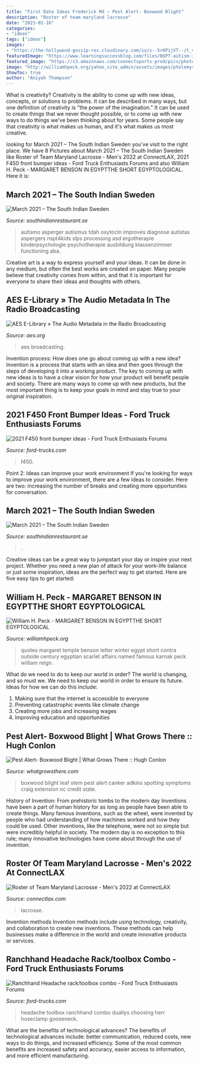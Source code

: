 ```yaml
---
title: "First Date Ideas Frederick Md ~ Pest Alert- Boxwood Blight"
description: "Roster of team maryland lacrosse"
date: "2023-01-16"
categories:
- "ideas"
tags: ["ideas"]
images:
- "https://the-hollywood-gossip-res.cloudinary.com/iu/s--5rKPijVT--/t_v_full/cs_srgb,f_auto,fl_strip_profile.lossy,q_auto:420/v1380104401/video/ncis-promo-past-present-and-future.jpg"
featuredImage: "https://www.learningsuccessblog.com/files/NSPT-autism-infographic.jpg"
featured_image: "https://s3.amazonaws.com/connectsports-prod/pics/photo-609-13878.jpg"
image: "http://williamhpeck.org/yahoo_site_admin/assets/images/ptolemyshrine.302114530_std.jpg"
ShowToc: true
author: "Aniyah Thompson"
---
```



What is creativity?
Creativity is the ability to come up with new ideas, concepts, or solutions to problems. It can be described in many ways, but one definition of creativity is "the power of the imagination." It can be used to create things that we never thought possible, or to come up with new ways to do things we've been thinking about for years. Some people say that creativity is what makes us human, and it's what makes us most creative.

	

		
looking for March 2021 – The South Indian Sweden you've visit to the right place. We have 8 Pictures about March 2021 – The South Indian Sweden like Roster of Team Maryland Lacrosse - Men&#039;s 2022 at ConnectLAX, 2021 F450 front bumper ideas - Ford Truck Enthusiasts Forums and also William H. Peck - MARGARET BENSON IN EGYPTTHE SHORT EGYPTOLOGICAL. Here it is:
		
    
## March 2021 – The South Indian Sweden

<img loading=lazy src="https://www.learningsuccessblog.com/files/NSPT-autism-infographic.jpg" onerror="this.onerror=null;this.src='https://tse4.mm.bing.net/th?id=OIP.fY3BJ9V-cg9SuqnzrO5NnAHao9&amp;pid=15.1';" alt="March 2021 – The South Indian Sweden">

_Source: southindianrestaurant.se_

>autismo asperger autismus tdah oxytocin improves diagnose autistas aspergers nspt4kids slps processing asd ergotherapie kinderpsychologie psychotherapie ausbildung klassenzimmer functioning aba. 

	

Creative art is a way to express yourself and your ideas. It can be done in any medium, but often the best works are created on paper. Many people believe that creativity comes from within, and that it is important for everyone to share their ideas and thoughts with others.

    
## AES E-Library » The Audio Metadata In The Radio Broadcasting

<img loading=lazy src="https://secure.aes.org/images/e-lib/thumbnails/1/2/12821_full.png" onerror="this.onerror=null;this.src='https://tse4.mm.bing.net/th?id=OIP.54h3u3RjqHXUQH5V0wS8KQHaKs&amp;pid=15.1';" alt="AES E-Library » The Audio Metadata in the Radio Broadcasting">

_Source: aes.org_

>aes broadcasting. 

	

Invention process: How does one go about coming up with a new idea?
Invention is a process that starts with an idea and then goes through the steps of developing it into a working product. The key to coming up with new ideas is to have a clear vision for how your product will benefit people and society. There are many ways to come up with new products, but the most important thing is to keep your goals in mind and stay true to your original inspiration.

    
## 2021 F450 Front Bumper Ideas - Ford Truck Enthusiasts Forums

<img loading=lazy src="https://cimg1.ibsrv.net/gimg/www.ford-trucks.com-vbulletin/1500x2000/4a758fea_5540_4233_aaf8_0c1762350d28_277a2f205f18d71a5672fc6daf538dd0d2335a59.jpeg" onerror="this.onerror=null;this.src='https://tse2.mm.bing.net/th?id=OIP.BbBlkAI97B7-GRiUkEQexgHaJ4&amp;pid=15.1';" alt="2021 F450 front bumper ideas - Ford Truck Enthusiasts Forums">

_Source: ford-trucks.com_

>f450. 

	

Point 2: Ideas can improve your work environment
If you're looking for ways to improve your work environment, there are a few ideas to consider. Here are two: increasing the number of breaks and creating more opportunities for conversation.

    
## March 2021 – The South Indian Sweden

<img loading=lazy src="https://the-hollywood-gossip-res.cloudinary.com/iu/s--5rKPijVT--/t_v_full/cs_srgb,f_auto,fl_strip_profile.lossy,q_auto:420/v1380104401/video/ncis-promo-past-present-and-future.jpg" onerror="this.onerror=null;this.src='https://tse4.mm.bing.net/th?id=OIP.8HWW7T_0foNEdYqYoeTsMQHaFj&amp;pid=15.1';" alt="March 2021 – The South Indian Sweden">

_Source: southindianrestaurant.se_

>. 

	

Creative ideas can be a great way to jumpstart your day or inspire your next project. Whether you need a new plan of attack for your work-life balance or just some inspiration, ideas are the perfect way to get started. Here are five easy tips to get started: 

    
## William H. Peck - MARGARET BENSON IN EGYPTTHE SHORT EGYPTOLOGICAL

<img loading=lazy src="http://williamhpeck.org/yahoo_site_admin/assets/images/ptolemyshrine.302114530_std.jpg" onerror="this.onerror=null;this.src='https://tse2.mm.bing.net/th?id=OIP.0z5YM54ndIFka9rCULjngAHaFe&amp;pid=15.1';" alt="William H. Peck - MARGARET BENSON IN EGYPTTHE SHORT EGYPTOLOGICAL">

_Source: williamhpeck.org_

>quotes margaret temple benson letter winter egypt short contra outside century egyptian scarlet affairs named famous karnak peck william reign. 

	

What do we need to do to keep our world in order?
The world is changing, and so must we. We need to keep our world in order to ensure its future. Ideas for how we can do this include: 
1. Making sure that the internet is accessible to everyone 
2. Preventing catastrophic events like climate change 
3. Creating more jobs and increasing wages 
4. Improving education and opportunities 

    
## Pest Alert- Boxwood Blight | What Grows There :: Hugh Conlon

<img loading=lazy src="http://www.whatgrowsthere.com/grow/wp-content/uploads/2012/04/boxwood-blight3.jpg" onerror="this.onerror=null;this.src='https://tse3.mm.bing.net/th?id=OIP.AeSoWeL0zaf5EnmX_MEbkAHaFl&amp;pid=15.1';" alt="Pest Alert- Boxwood Blight | What Grows There :: Hugh Conlon">

_Source: whatgrowsthere.com_

>boxwood blight leaf stem pest alert canker adkins spotting symptoms craig extension nc credit state. 

	

History of Invention: From prehistoric tombs to the modern day
Inventions have been a part of human history for as long as people have been able to create things. Many famous inventions, such as the wheel, were invented by people who had understanding of how machines worked and how they could be used. Other inventions, like the telephone, were not so simple but were incredibly helpful in society. The modern day is no exception to this rule; many innovative technologies have come about through the use of invention.

    
## Roster Of Team Maryland Lacrosse - Men&#039;s 2022 At ConnectLAX

<img loading=lazy src="https://s3.amazonaws.com/connectsports-prod/pics/photo-609-13878.jpg" onerror="this.onerror=null;this.src='https://tse4.mm.bing.net/th?id=OIP.lPDTi88GP4A_cu6GJqsq6gAAAA&amp;pid=15.1';" alt="Roster of Team Maryland Lacrosse - Men&#039;s 2022 at ConnectLAX">

_Source: connectlax.com_

>lacrosse. 

	

Invention methods
Invention methods include using technology, creativity, and collaboration to create new inventions. These methods can help businesses make a difference in the world and create innovative products or services.

    
## Ranchhand Headache Rack/toolbox Combo - Ford Truck Enthusiasts Forums

<img loading=lazy src="https://www.ford-trucks.com/forums/attachment.php?attachmentid=81372&amp;stc=1&amp;d=1380320825" onerror="this.onerror=null;this.src='https://tse4.mm.bing.net/th?id=OIP.d3iYBvUrwuSqLgAE683QhAHaFj&amp;pid=15.1';" alt="Ranchhand Headache rack/toolbox combo - Ford Truck Enthusiasts Forums">

_Source: ford-trucks.com_

>headache toolbox ranchhand combo duallys choosing herr hoseclamp gooseneck. 

	

What are the benefits of technological advances?
The benefits of technological advances include: better communication, reduced costs, new ways to do things, and increased efficiency. Some of the most common benefits are increased safety and accuracy, easier access to information, and more efficient manufacturing.

